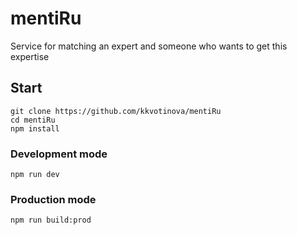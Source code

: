 # mentiRu
Service for matching an expert and someone who wants to get this expertise

## Start
```
git clone https://github.com/kkvotinova/mentiRu
cd mentiRu
npm install
```

### Development mode
```
npm run dev
```

### Production mode
```
npm run build:prod
```
